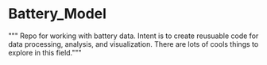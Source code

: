 # Battery_Model

""" Repo for working with battery data. Intent is to create reusuable code for data processing, analysis, and visualization.
There are lots of cools things to explore in this field."""
